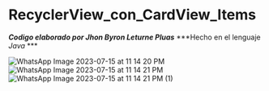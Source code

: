 # RecyclerView_con_CardView_Items
***Codigo elaborado por Jhon Byron Leturne Pluas***
***Hecho en el lenguaje _Java_ ***


![WhatsApp Image 2023-07-15 at 11 14 20 PM](https://github.com/jhontheblack/RecyclerView_con_CardView_Items/assets/136009347/33a13b4c-573b-4fed-b827-ee2b1075b113)
![WhatsApp Image 2023-07-15 at 11 14 21 PM](https://github.com/jhontheblack/RecyclerView_con_CardView_Items/assets/136009347/3a230818-0680-4b9f-a593-2b46da25263d)
![WhatsApp Image 2023-07-15 at 11 14 21 PM (1)](https://github.com/jhontheblack/RecyclerView_con_CardView_Items/assets/136009347/fe61e2bb-48b9-4528-85dd-da033195aeb3)
